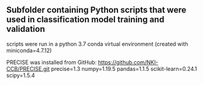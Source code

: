 ## Subfolder containing Python scripts that were used in classification model training and validation

scripts were run in a python 3.7 conda virtual environment (created with miniconda=4.7.12)

PRECISE was installed from GitHub: https://github.com/NKI-CCB/PRECISE.git
precise=1.3
numpy=1.19.5
pandas=1.1.5
scikit-learn=0.24.1
scipy=1.5.4
